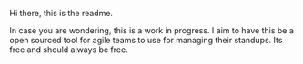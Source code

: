 Hi there, this is the readme.

In case you are wondering, this is a work in progress. I aim to have this be a open sourced tool for agile teams to use for managing their standups. Its free and should always be free.